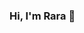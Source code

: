 ### Hi, I'm Rara 👋

<!--
**Rarazu/Rarazu** is a ✨ _special_ ✨ repository because its `README.md` (this file) appears on your GitHub profile.

Here are some ideas to get you started:
Hi, My name is Rara Zahra Urava. I am a student of Telkom Vocational High School in Malang.
- 🔭 I’m currently studying on SMK Telkom Malang
- 🌱 I’m currently learning Node.js
-->
